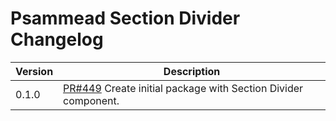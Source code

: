 # Psammead Section Divider Changelog

<!-- prettier-ignore -->
| Version | Description |
|---------|-------------|
| 0.1.0   | [PR#449](https://github.com/BBC/psammead/pull/449) Create initial package with Section Divider component. |
